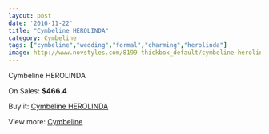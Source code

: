 ```yaml
---
layout: post
date: '2016-11-22'
title: "Cymbeline HEROLINDA"
category: Cymbeline
tags: ["cymbeline","wedding","formal","charming","herolinda"]
image: http://www.novstyles.com/8199-thickbox_default/cymbeline-herolinda.jpg
---
```

Cymbeline HEROLINDA

On Sales: **$466.4**
<a href="https://www.novstyles.com/en/cymbeline/5674-cymbeline-herolinda.html"><amp-img layout="responsive" width="600" height="600" src="//www.novstyles.com/8199-thickbox_default/cymbeline-herolinda.jpg" alt="Cymbeline HEROLINDA 0" /></a>

Buy it: [Cymbeline HEROLINDA](https://www.novstyles.com/en/cymbeline/5674-cymbeline-herolinda.html "Cymbeline HEROLINDA")

View more: [Cymbeline](https://www.novstyles.com/en/38-cymbeline "Cymbeline")